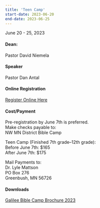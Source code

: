 ```yaml
---
title: 'Teen Camp'
start-date: 2023-06-20
end-date: 2023-06-25
---
```


June 20 - 25, 2023

#### Dean:

Pastor David Niemela

#### Speaker

Pastor Dan Antal

#### Online Registration

[Register Online Here](https://forms.gle/hXuzoP6CQr3g4jCo6)

#### Cost/Payment

Pre-registration by June 7th is preferred.  
Make checks payable to:  
NW MN District Bible Camp

Teen Camp (Finished 7th grade–12th grade):  
Before June 7th: $165  
After June 7th: $175

Mail Payments to:  
Dr. Lyle Mattson  
PO Box 276  
Greenbush, MN 56726

#### Downloads

[Galilee Bible Camp Brochure 2023](/files/galilee-bible-camp-2023-brochure.pdf)
